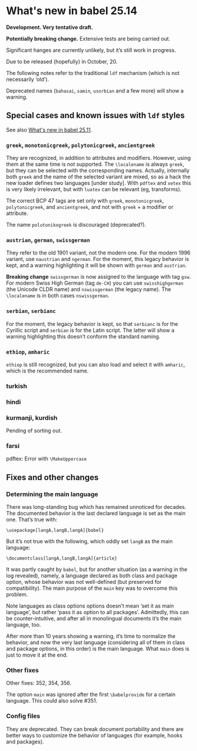 # What's new in babel 25.14

**Development. Very tentative draft.**

**Potentially breaking change.** Extensive tests are being
  carried out.
  
Significant hanges are currently unlikely, but it’s still work in
progress.

Due to be released (hopefully) in October, 20.

The following notes refer to the traditional `ldf` mechanism (which is
not necessarily ‘old’).

Deprecated names (`bahasai`, `samin`, `usorbian` and a few more) will
show a warning.

## Special cases and known issues with `ldf` styles

See also [What's new in babel 25.11](https://latex3.github.io/babel/news/whats-new-in-babel-25.11.html).

### `greek`, `monotonicgreek`, `polytonicgreek`, `ancientgreek`

They are recognized, in addition to attributes and modifiers. However,
using them at the same time is not supported. The `\localename` is
always `greek`, but they can be selected with the corresponding names.
Actually, internally both `greek` and the name of the selected variant
are mixed, so as a hack the new loader defines two languages [under
study]. With `pdftex` and `xetex` this is very likely irrelevant, but
with `luatex` can be relevant (eg, transforms).

The correct BCP 47 tags are set only with `greek`, `monotonicgreek`,
`polytonicgreek`, and `ancientgreek`, and not with `greek` + a modifier
or attribute.

The name `polutonikogreek` is discouraged (deprecated?).

### `austrian`, `german`, `swissgerman`

They refer to the old 1901 variant, not the modern one. For the modern
1996 variant, use `naustrian` and `ngerman`. For the moment, this
legacy behavior is kept, and a warning highlighting it will be shown
with `german` and `austrian`.

**Breaking change** `swissgerman` is now assigned to the language
with tag `gsw`. For modern Swiss High German (tag `de-CH`) you can use
`swisshighgerman` (the Unicode CLDR name) and `nswissgerman` (the
legacy name). The `\localename` is in both cases `nswissgerman`.

### `serbian`, `serbianc`

For the moment, the legacy behavior is kept, so that `serbianc` is for
the Cyrillic script and `serbian` is for the Latin script. The latter
will show a warning highlighting this doesn’t conform the standard
naming.

###  `ethiop`, `amharic`

`ethiop` is still recognized, but you can also load and select it with
`amharic`, which is the recommended name.

### turkish

### hindi

### kurmanji, kurdish

Pending of sorting out.

### farsi

pdftex: Error with `\MakeUppercase` 

## Fixes and other changes

### Determining the main language

There was long-standing bug which has remained unnoticed for
decades. The documented behavior is the last declared language is
set as the main one. That’s true with:
```
\usepackage[langA,langB,langA]{babel}
```
But it’s not true with the following, which oddly set `langB` as the
main language:
```
\documentclass[langA,langB,langA]{article}
```
It was partly caught by `babel`, but for another situation (as a
warning in the log revealed), namely, a language declared as both class
and package option, whose behavior was not well-defined (but preserved
for compatibility). The main purpose of the `main` key was to overcome
this problem.

Note languages as class options options doesn’t mean ‘set it as main
language’, but rather ‘pass it as option to all packages’. Admittedly,
this can be counter-intuitive, and after all in monolingual documents
it’s the main language, too.

After more than 10 years showing a warning, it’s time to normalize the
behavior, and now the very last language (considering all of them in
class and package options, in this order) is the main language. What
`main` does is just to move it at the end.

### Other fixes

Other fixes: 352, 354, 356.

The option `main` was ignored after the first `\babelprovide` for a
certain language. This could also solve #351.

### Config files

They are deprecated. They can break document portability and there
are better ways to customize the behavior of languages (for example,
hooks and packages).









